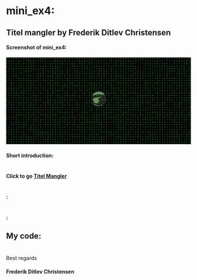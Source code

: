 # mini_ex4:
## Titel mangler by Frederik Ditlev Christensen
#### Screenshot of mini_ex4:
![alt text](screenshot.png "Ones and zeros")
#### Short introduction:

#
#### Click to go [Titel Mangler](http://rawgit.com/Mightydeeze/mini_ex/mini_ex_main/mini_exX/Excercises/empty-example/index.html)
#
#### :

#
#### :

## My code:

  #
 Best regards 
#### Frederik Ditlev Christensen
